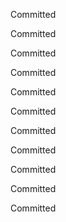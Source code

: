 Committed

Committed

Committed

Committed

Committed

Committed

Committed

Committed

Committed

Committed

Committed

